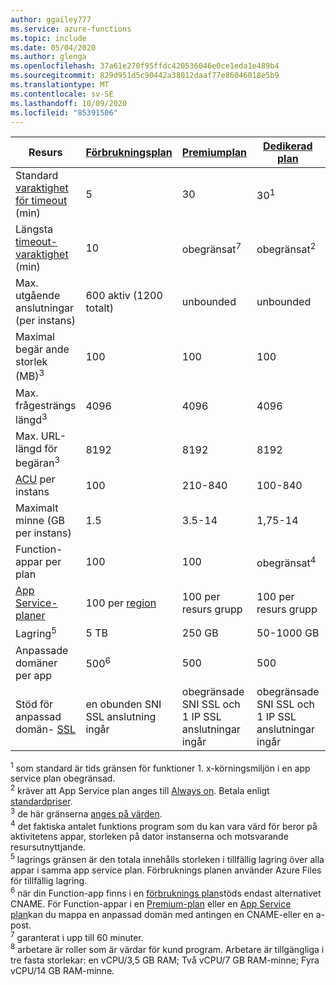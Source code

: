 ```yaml
---
author: ggailey777
ms.service: azure-functions
ms.topic: include
ms.date: 05/04/2020
ms.author: glenga
ms.openlocfilehash: 37a61e270f95ffdc420536046e0ce1eda1e489b4
ms.sourcegitcommit: 829d951d5c90442a38012daaf77e86046018e5b9
ms.translationtype: MT
ms.contentlocale: sv-SE
ms.lasthandoff: 10/09/2020
ms.locfileid: "85391506"
---
```

| Resurs |[Förbrukningsplan](../articles/azure-functions/functions-scale.md#consumption-plan)|[Premiumplan](../articles/azure-functions/functions-scale.md#premium-plan)|[Dedikerad plan](../articles/azure-functions/functions-scale.md#app-service-plan)|[ASE](../articles/app-service/environment/intro.md)| [Kubernetes](../articles/aks/quotas-skus-regions.md) |
| --- | --- | --- | --- | --- | --- |
|Standard [varaktighet för timeout](../articles/azure-functions/functions-scale.md#timeout) (min) |5 | 30 |30<sup>1</sup> | 30 | 30 |
|Längsta [timeout-varaktighet](../articles/azure-functions/functions-scale.md#timeout) (min) |10 | obegränsat<sup>7</sup> | obegränsat<sup>2</sup> | unbounded | unbounded |
| Max. utgående anslutningar (per instans) | 600 aktiv (1200 totalt) | unbounded | unbounded | unbounded | unbounded |
| Maximal begär ande storlek (MB)<sup>3</sup> | 100 | 100 | 100 | 100 | Är beroende av kluster |
| Max. frågesträngs längd<sup>3</sup> | 4096 | 4096 | 4096 | 4096 | Är beroende av kluster |
| Max. URL-längd för begäran<sup>3</sup> | 8192 | 8192 | 8192 | 8192 | Är beroende av kluster |
|[ACU](../articles/virtual-machines/windows/acu.md) per instans | 100 | 210-840 | 100-840 | 210-250<sup>8</sup> | [AKS-priser](https://azure.microsoft.com/pricing/details/container-service/) |
| Maximalt minne (GB per instans) | 1.5 | 3.5-14 | 1,75-14 | 3,5 – 14 | Alla noder stöds |
| Function-appar per plan |100 |100 |obegränsat<sup>4</sup> | unbounded | unbounded |
| [App Service-planer](../articles/app-service/overview-hosting-plans.md) | 100 per [region](https://azure.microsoft.com/global-infrastructure/regions/) |100 per resurs grupp |100 per resurs grupp | - | - |
| Lagring<sup>5</sup> |5 TB |250 GB |50-1000 GB | 1 TB | Saknas |
| Anpassade domäner per app</a> |500<sup>6</sup> |500 |500 | 500 | Saknas |
| Stöd för anpassad domän- [SSL](../articles/app-service/configure-ssl-bindings.md) |en obunden SNI SSL anslutning ingår | obegränsade SNI SSL och 1 IP SSL anslutningar ingår |obegränsade SNI SSL och 1 IP SSL anslutningar ingår | obegränsade SNI SSL och 1 IP SSL anslutningar ingår | Saknas |

<sup>1</sup> som standard är tids gränsen för funktioner 1. x-körningsmiljön i en app service plan obegränsad.  
<sup>2</sup> kräver att App Service plan anges till [Always on](../articles/azure-functions/functions-scale.md#always-on). Betala enligt [standardpriser](https://azure.microsoft.com/pricing/details/app-service/).  
<sup>3</sup> de här gränserna [anges på värden](https://github.com/Azure/azure-functions-host/blob/dev/src/WebJobs.Script.WebHost/web.config).  
<sup>4</sup> det faktiska antalet funktions program som du kan vara värd för beror på aktivitetens appar, storleken på dator instanserna och motsvarande resursutnyttjande.  
<sup>5</sup> lagrings gränsen är den totala innehålls storleken i tillfällig lagring över alla appar i samma app service plan. Förbruknings planen använder Azure Files för tillfällig lagring.  
<sup>6</sup> när din Function-app finns i en [förbruknings plan](../articles/azure-functions/functions-scale.md#consumption-plan)stöds endast alternativet CNAME. För Function-appar i en [Premium-plan](../articles/azure-functions/functions-scale.md#premium-plan) eller en [App Service plan](../articles/azure-functions/functions-scale.md#app-service-plan)kan du mappa en anpassad domän med antingen en CNAME-eller en a-post.  
<sup>7</sup> garanterat i upp till 60 minuter.  
<sup>8</sup> arbetare är roller som är värdar för kund program. Arbetare är tillgängliga i tre fasta storlekar: en vCPU/3,5 GB RAM; Två vCPU/7 GB RAM-minne; Fyra vCPU/14 GB RAM-minne.
